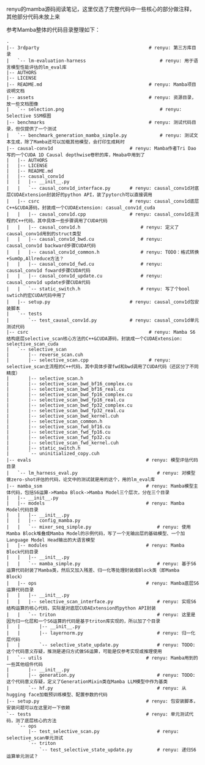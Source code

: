 renyu的mamba源码阅读笔记，这里仅选了完整代码中一些核心的部分做注释，其他部分代码未放上来

参考Mamba整体的代码目录整理如下：

    .
    |-- 3rdparty                                        # renyu: 第三方库目录
    |   `-- lm-evaluation-harness                           # renyu: 用于语言模型性能评估的lm_eval库
    |-- AUTHORS
    |-- LICENSE
    |-- README.md                                       # renyu: Mamba项目说明文档
    |-- assets                                          # renyu: 资源目录，放一些文档图像
    |   `-- selection.png                                   # renyu: Selective SSM框图
    |-- benchmarks                                      # renyu: 测试代码目录，但仅提供了一个测试
    |   `-- benchmark_generation_mamba_simple.py            # renyu: 测试文本生成，除了Mamba还可以加载其他模型，会打印生成耗时
    |-- causal-conv1d                            # renyu: Mamba作者Tri Dao写的一个CUDA 1D Causal depthwise卷积的库，Mmaba中用到了
    |   |-- AUTHORS
    |   |-- LICENSE
    |   |-- README.md
    |   |-- causal_conv1d
    |   |   |-- __init__.py
    |   |   `-- causal_conv1d_interface.py       # renyu: causal_conv1d对底层CUDAExtension封装好的python API，装了pytorch可以直接调用
    |   |-- csrc                                 # renyu: causal_conv1d底层C++&CUDA源码，封装成一个CUDAExtension: casual_conv1d_cuda
    |   |   |-- causal_conv1d.cpp                # renyu: causal_conv1d主流程的C++代码，其中具体一些步骤调用了CUDA代码
    |   |   |-- causal_conv1d.h                      # renyu: 定义了causal_conv1d用到的struct类型
    |   |   |-- causal_conv1d_bwd.cu                 # renyu: causal_conv1d backward步骤CUDA代码
    |   |   |-- causal_conv1d_common.h               # renyu: TODO：格式转换+SumOp,Allreduce方法？
    |   |   |-- causal_conv1d_fwd.cu                 # renyu: causal_conv1d foward步骤CUDA代码
    |   |   |-- causal_conv1d_update.cu              # renyu: causal_conv1d update步骤CUDA代码
    |   |   `-- static_switch.h                      # renyu: 写了个bool swtich的宏CUDA代码中用了
    |   |-- setup.py                             # renyu: causal_conv1d包安装脚本
    |   `-- tests
    |       `-- test_causal_conv1d.py            # renyu: causal_conv1d单元测试代码
    |-- csrc                                            # renyu: Mamba S6结构底层selective_scan核心方法的C++&CUDA源码，封装成一个CUDAExtension: selective_scan_cuda
    |   `-- selective_scan
    |       |-- reverse_scan.cuh
    |       |-- selective_scan.cpp                      # renyu: selective_scan主流程的C++代码，其中具体步骤fwd和bwd调用了CUDA代码（还区分了不同精度）
    |       |-- selective_scan.h
    |       |-- selective_scan_bwd_bf16_complex.cu
    |       |-- selective_scan_bwd_bf16_real.cu
    |       |-- selective_scan_bwd_fp16_complex.cu
    |       |-- selective_scan_bwd_fp16_real.cu
    |       |-- selective_scan_bwd_fp32_complex.cu
    |       |-- selective_scan_bwd_fp32_real.cu
    |       |-- selective_scan_bwd_kernel.cuh
    |       |-- selective_scan_common.h
    |       |-- selective_scan_fwd_bf16.cu
    |       |-- selective_scan_fwd_fp16.cu
    |       |-- selective_scan_fwd_fp32.cu
    |       |-- selective_scan_fwd_kernel.cuh
    |       |-- static_switch.h
    |       `-- uninitialized_copy.cuh
    |-- evals                                          # renyu: 模型评估代码目录
    |   `-- lm_harness_eval.py                             # renyu: 对模型做zero-shot评估的代码，论文中的测试就是用的这个，用的lm_eval库
    |-- mamba_ssm                                      # renyu: Mamba模型主体代码，包括S6运算->Mamba Block->Mamba Model三个层次，分在三个目录
    |   |-- __init__.py
    |   |-- models                                     # renyu: Mamba Model代码目录
    |   |   |-- __init__.py
    |   |   |-- config_mamba.py
    |   |   `-- mixer_seq_simple.py                        # renyu: 使用Mamba Block堆叠成Mamba Model的示例代码，写了一个无输出层的基础模型、一个加Language Model Head输出的大语言模型
    |   |-- modules                                    # renyu: Mamba Block代码目录
    |   |   |-- __init__.py
    |   |   `-- mamba_simple.py                            # renyu: 基于S6运算代码封装了Mamba类，然后又加入残差、归一化等处理封装成Block类（即Mamba Block）
    |   |-- ops                                        # renyu: Mamba底层S6运算代码目录
    |   |   |-- __init__.py
    |   |   |-- selective_scan_interface.py                # renyu: 实现S6结构运算的核心代码，实际是对底层CUDAExtension的python API封装
    |   |   `-- triton                                     # renyu: 这里是因为归一化层和一个S6运算的代码是基于triton库实现的，所以加了个目录
    |   |       |-- __init__.py
    |   |       |-- layernorm.py                           # renyu: 归一化层代码
    |   |       `-- selective_state_update.py              # renyu: TODO: 这个代码意义存疑，推测是递归方式做S6运算，可能是仅参考实现或推理使用
    |   `-- utils                                      # renyu: Mamba用到的一些其他组件代码
    |       |-- __init__.py
    |       |-- generation.py                              # renyu: TODO: 这个代码意义存疑，定义了GenerationMixin类在Mamba LLM模型中作为基类
    |       `-- hf.py                                      # renyu: 从hugging face加载预训练模型、配置参数的代码
    |-- setup.py                                       # renyu: 包安装脚本，安装问题可以在这里对一下依赖
    `-- tests                                          # renyu: 单元测试代码，测了底层核心的方法
        `-- ops
            |-- test_selective_scan.py                     # renyu: selective_scan单元测试
            `-- triton
                `-- test_selective_state_update.py         # renyu: 递归S6运算单元测试？
